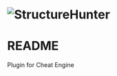 # ![StructureHunter](https://repository-images.githubusercontent.com/726766577/034565b5-7aa9-4bc9-a354-3929cad595d5&quot)
# README #

Plugin for Cheat Engine
